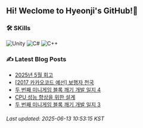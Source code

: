 ## Hi! Weclome to Hyeonji's GitHub!🌱
### 🛠️ SKills
![Unity](https://img.shields.io/badge/unity-%23000000.svg?style=for-the-badge&logo=unity&logoColor=white)
![C#](https://img.shields.io/badge/c%23-%23239120.svg?style=for-the-badge&logo=csharp&logoColor=white)
![C++](https://img.shields.io/badge/c++-%2300599C.svg?style=for-the-badge&logo=c%2B%2B&logoColor=white)

### ✍️ Latest Blog Posts
<!-- BLOG-POST-LIST:START -->
- [2025년 5월 회고](http://jjrdd.tistory.com/291)
- [[2017 카카오코드 예선] 보행자 천국](http://jjrdd.tistory.com/290)
- [두 번째 미니게임 블록 깨기 개발 일지 4](http://jjrdd.tistory.com/289)
- [CPU 성능 향상을 위한 설계](http://jjrdd.tistory.com/288)
- [두 번째 미니게임 블록 깨기 개발 일지 3](http://jjrdd.tistory.com/287)

###### Last updated: 2025-06-13 10:53:15 KST
<!-- BLOG-POST-LIST:END -->
